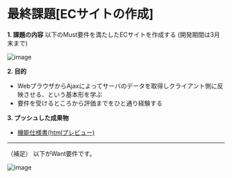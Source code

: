 # 最終課題[ECサイトの作成]

**1. 課題の内容**
以下のMust要件を満たしたECサイトを作成する
(開発期間は3月末まで)

![image](https://user-images.githubusercontent.com/54921025/72037908-03be7580-32e3-11ea-9e0f-70a64e684de0.png)

**2. 目的**
- WebブラウザからAjaxによってサーバのデータを取得しクライアント側に反映させる、という基本形を学ぶ
- 要件を受けるところから評価までをひと通り経験する

**3. プッシュした成果物**
 
- [機能仕様書(htmlプレビュー)](http://htmlpreview.github.io/?https://github.com/W-Nakayama-24/ojt_ecsite/blob/develop/UseCase/UseCase_Description.html)

-----------

（補足）
以下がWant要件です。

![image](https://user-images.githubusercontent.com/54921025/72039968-4f285200-32ea-11ea-8a5f-a4fd783a3154.png)
